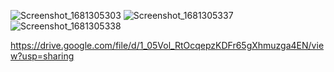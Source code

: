 
![Screenshot_1681305303](https://user-images.githubusercontent.com/43284764/231471696-8e1f037e-1040-4aff-bd24-d3b61a8b88cc.png)
![Screenshot_1681305337](https://user-images.githubusercontent.com/43284764/231471740-ad1083c1-7065-4126-a431-10ab2a8d65fe.png)
![Screenshot_1681305338](https://user-images.githubusercontent.com/43284764/231471761-1cfe9d1b-06b7-4718-b418-7a386d88b7e9.png)


https://drive.google.com/file/d/1_05Vol_RtOcqepzKDFr65gXhmuzga4EN/view?usp=sharing
